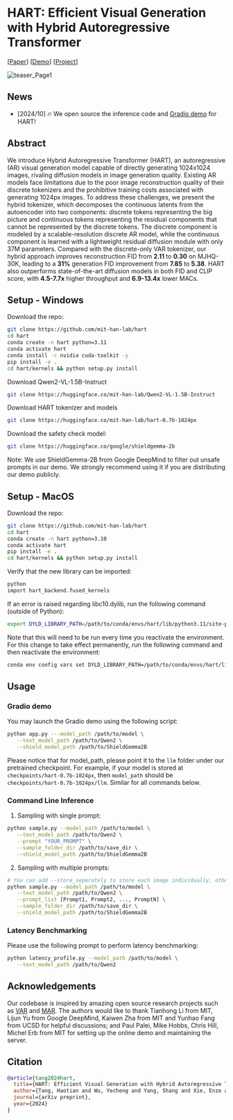 # HART: Efficient Visual Generation with Hybrid Autoregressive Transformer

\[[Paper](https://arxiv.org/abs/2410.10812)\] \[[Demo](https://hart.mit.edu)\] \[[Project](https://hanlab.mit.edu/projects/hart)\]

![teaser_Page1](assets/teaser.jpg)

## News

- \[2024/10\] 🔥 We open source the inference code and [Gradio demo](https://hart.mit.edu) for HART!

## Abstract

We introduce Hybrid Autoregressive Transformer (HART), an autoregressive (AR) visual generation model capable of directly generating 1024x1024 images, rivaling diffusion models in image generation quality. Existing AR models face limitations due to the poor image reconstruction quality of their discrete tokenizers and the prohibitive training costs associated with generating 1024px images. To address these challenges, we present the hybrid tokenizer, which decomposes the continuous latents from the autoencoder into two components: discrete tokens representing the big picture and continuous tokens representing the residual components that cannot be represented by the discrete tokens. The discrete component is modeled by a scalable-resolution discrete AR model, while the continuous component is learned with a lightweight residual diffusion module with only 37M parameters. Compared with the discrete-only VAR tokenizer, our hybrid approach improves reconstruction FID from **2.11** to **0.30** on MJHQ-30K, leading to a **31%** generation FID improvement from **7.85** to **5.38**. HART also outperforms state-of-the-art diffusion models in both FID and CLIP score, with **4.5-7.7x** higher throughput and **6.9-13.4x** lower MACs.

## Setup - Windows

Download the repo:

```bash
git clone https://github.com/mit-han-lab/hart
cd hart
conda create -n hart python=3.11
conda activate hart
conda install -c nvidia cuda-toolkit -y
pip install -e .
cd hart/kernels && python setup.py install
```

Download Qwen2-VL-1.5B-Instruct

```bash
git clone https://huggingface.co/mit-han-lab/Qwen2-VL-1.5B-Instruct
```

Download HART tokenizer and models

```bash
git clone https://huggingface.co/mit-han-lab/hart-0.7b-1024px
```

Download the safety check model:

```bash
git clone https://huggingface.co/google/shieldgemma-2b
```

Note: We use ShieldGemma-2B from Google DeepMind to filter out unsafe prompts in our demo. We strongly recommend using it if you are distributing our demo publicly.

## Setup - MacOS

Download the repo:

```bash
git clone https://github.com/mit-han-lab/hart
cd hart
conda create -n hart python=3.10
conda activate hart
pip install -e .
cd hart/kernels && python setup.py install
```

Verify that the new library can be imported:
```bash
python
import hart_backend.fused_kernels
```

If an error is raised regarding libc10.dylib, run the following command (outside of Python):
```bash
export DYLD_LIBRARY_PATH=/path/to/conda/envs/hart/lib/python3.11/site-packages/torch/lib/
```

Note that this will need to be run every time you reactivate the environment. For this change to take effect permanently, run the following command and then reactivate the environment:
```bash
conda env config vars set DYLD_LIBRARY_PATH=/path/to/conda/envs/hart/lib/python3.11/site-packages/torch/lib/ -n hart
```

## Usage

### Gradio demo

You may launch the Gradio demo using the following script:

```bash
python app.py ---model_path /path/to/model \
   --text_model_path /path/to/Qwen2 \
   --shield_model_path /path/to/ShieldGemma2B 
```

Please notice that for model_path, please point it to the `llm` folder under our pretrained checkpoint. For example, if your model is stored at `checkpoints/hart-0.7b-1024px`, then `model_path` should be `checkpoints/hart-0.7b-1024px/llm`. Similar for all commands below.

### Command Line Inference

1. Sampling with single prompt:

```bash
python sample.py --model_path /path/to/model \
   --text_model_path /path/to/Qwen2 \
   --prompt "YOUR_PROMPT" \
   --sample_folder_dir /path/to/save_dir \
   --shield_model_path /path/to/ShieldGemma2B
```

2. Sampling with multiple prompts:

```bash
# You can add --store_separately to store each image individually, otherwise images will be stored in one grid.
python sample.py --model_path /path/to/model \
   --text_model_path /path/to/Qwen2 \
   --prompt_list [Prompt1, Prompt2, ..., PromptN] \
   --sample_folder_dir /path/to/save_dir \
   --shield_model_path /path/to/ShieldGemma2B
```

### Latency Benchmarking

Please use the following prompt to perform latency benchmarking:

```bash
python latency_profile.py --model_path /path/to/model \
   --text_model_path /path/to/Qwen2
```

## Acknowledgements

Our codebase is inspired by amazing open source research projects such as [VAR](https://github.com/FoundationVision/VAR) and [MAR](https://github.com/LTH14/mar). The authors would like to thank Tianhong Li from MIT, Lijun Yu from Google DeepMind, Kaiwen Zha from MIT and Yunhao Fang from UCSD for helpful discussions; and Paul Palei, Mike Hobbs, Chris Hill, Michel Erb from MIT for setting up the online demo and maintaining the server.

## Citation

```bibtex
@article{tang2024hart,
  title={HART: Efficient Visual Generation with Hybrid Autoregressive Transformer},
  author={Tang, Haotian and Wu, Yecheng and Yang, Shang and Xie, Enze and Chen, Junsong and Chen, Junyu and Zhang, Zhuoyang and Cai, Han and Lu, Yao and Han, Song},
  journal={arXiv preprint},
  year={2024}
}
```
